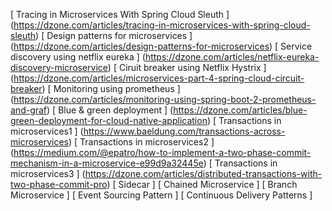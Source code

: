 [ Tracing in Microservices With Spring Cloud Sleuth ] (https://dzone.com/articles/tracing-in-microservices-with-spring-cloud-sleuth)
[ Design patterns for microservices ] (https://dzone.com/articles/design-patterns-for-microservices)
[ Service discovery using netflix eureka ] (https://dzone.com/articles/netflix-eureka-discovery-microservice)
[ Ciruit breaker using Netflix Hystrix ] (https://dzone.com/articles/microservices-part-4-spring-cloud-circuit-breaker)
[ Monitoring using prometheus ] (https://dzone.com/articles/monitoring-using-spring-boot-2-prometheus-and-graf)
[ Blue & green deployment ] (https://dzone.com/articles/blue-green-deployment-for-cloud-native-application)
[ Transactions in microservices1 ] (https://www.baeldung.com/transactions-across-microservices)
[ Transactions in microservices2 ] (https://medium.com/@epatro/how-to-implement-a-two-phase-commit-mechanism-in-a-microservice-e99d9a32445e)
[ Transactions in microservices3 ] (https://dzone.com/articles/distributed-transactions-with-two-phase-commit-pro)
[ Sidecar ]
[ Chained Microservice ]
[ Branch Microservice ]
[ Event Sourcing Pattern ]
[ Continuous Delivery Patterns ]